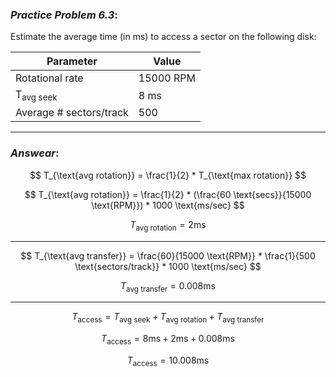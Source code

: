 ### ***Practice Problem 6.3***:  
Estimate the average time (in ms) to access a sector on the following disk:  


| Parameter  | Value |
| ------------- | ------------- |
| Rotational rate  | 15000 RPM  |
| T<sub>avg seek</sub> | 8 ms  |
| Average # sectors/track | 500  |

---  

### ***Answear***:  

$$ T_{\text{avg rotation}} = \frac{1}{2} * T_{\text{max rotation}} $$  

$$ T_{\text{avg rotation}} = \frac{1}{2} * (\frac{60 \text{secs}}{15000 \text{RPM}}) * 1000 \text{ms/sec} $$  

$$ T_{\text{avg rotation}} = 2 \text{ms} $$  

---  

$$ T_{\text{avg transfer}} = \frac{60}{15000 \text{RPM}} * \frac{1}{500 \text{sectors/track}} * 1000 \text{ms/sec} $$  

$$ T_{\text{avg transfer}} =  0.008 \text{ms} $$  

---  

$$ T_{\text{access}} = T_{\text{avg seek}} + T_{\text{avg rotation}} + T_{\text{avg transfer}} $$  

$$ T_{\text{access}} = 8 \text{ms} + 2 \text{ms} + 0.008 \text{ms} $$  

$$ T_{\text{access}} = 10.008 \text{ms} $$  



